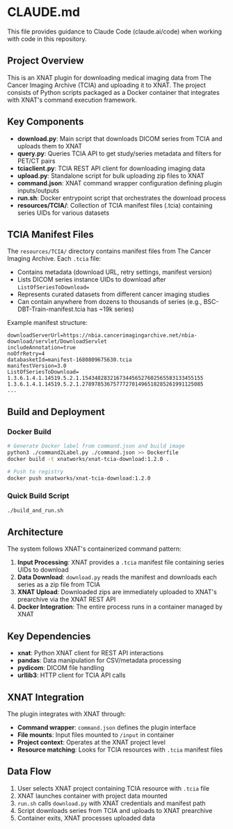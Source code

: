 # CLAUDE.md

This file provides guidance to Claude Code (claude.ai/code) when working with code in this repository.

## Project Overview

This is an XNAT plugin for downloading medical imaging data from The Cancer Imaging Archive (TCIA) and uploading it to XNAT. The project consists of Python scripts packaged as a Docker container that integrates with XNAT's command execution framework.

## Key Components

- **download.py**: Main script that downloads DICOM series from TCIA and uploads them to XNAT
- **query.py**: Queries TCIA API to get study/series metadata and filters for PET/CT pairs 
- **tciaclient.py**: TCIA REST API client for downloading imaging data
- **upload.py**: Standalone script for bulk uploading zip files to XNAT
- **command.json**: XNAT command wrapper configuration defining plugin inputs/outputs
- **run.sh**: Docker entrypoint script that orchestrates the download process
- **resources/TCIA/**: Collection of TCIA manifest files (.tcia) containing series UIDs for various datasets

## TCIA Manifest Files

The `resources/TCIA/` directory contains manifest files from The Cancer Imaging Archive. Each `.tcia` file:

- Contains metadata (download URL, retry settings, manifest version)
- Lists DICOM series instance UIDs to download after `ListOfSeriesToDownload=`
- Represents curated datasets from different cancer imaging studies
- Can contain anywhere from dozens to thousands of series (e.g., BSC-DBT-Train-manifest.tcia has ~19k series)

Example manifest structure:
```
downloadServerUrl=https://nbia.cancerimagingarchive.net/nbia-download/servlet/DownloadServlet
includeAnnotation=true
noOfrRetry=4
databasketId=manifest-1680809675630.tcia
manifestVersion=3.0
ListOfSeriesToDownload=
1.3.6.1.4.1.14519.5.2.1.154348283216734456527602565583133455155
1.3.6.1.4.1.14519.5.2.1.278978536757772701496518285261991125085
...
```

## Build and Deployment

### Docker Build
```bash
# Generate Docker label from command.json and build image
python3 ./command2Label.py ./command.json >> Dockerfile
docker build -t xnatworks/xnat-tcia-download:1.2.0 .

# Push to registry
docker push xnatworks/xnat-tcia-download:1.2.0
```

### Quick Build Script
```bash
./build_and_run.sh
```

## Architecture

The system follows XNAT's containerized command pattern:

1. **Input Processing**: XNAT provides a `.tcia` manifest file containing series UIDs to download
2. **Data Download**: `download.py` reads the manifest and downloads each series as a zip file from TCIA
3. **XNAT Upload**: Downloaded zips are immediately uploaded to XNAT's prearchive via the XNAT REST API
4. **Docker Integration**: The entire process runs in a container managed by XNAT

## Key Dependencies

- **xnat**: Python XNAT client for REST API interactions
- **pandas**: Data manipulation for CSV/metadata processing  
- **pydicom**: DICOM file handling
- **urllib3**: HTTP client for TCIA API calls

## XNAT Integration

The plugin integrates with XNAT through:
- **Command wrapper**: `command.json` defines the plugin interface
- **File mounts**: Input files mounted to `/input` in container
- **Project context**: Operates at the XNAT project level
- **Resource matching**: Looks for TCIA resources with `.tcia` manifest files

## Data Flow

1. User selects XNAT project containing TCIA resource with `.tcia` file
2. XNAT launches container with project data mounted
3. `run.sh` calls `download.py` with XNAT credentials and manifest path
4. Script downloads series from TCIA and uploads to XNAT prearchive
5. Container exits, XNAT processes uploaded data